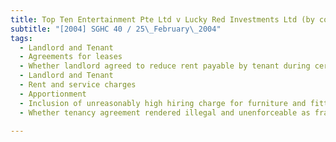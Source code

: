 ```yaml
---
title: Top Ten Entertainment Pte Ltd v Lucky Red Investments Ltd (by counterclaim) 
subtitle: "[2004] SGHC 40 / 25\_February\_2004"
tags:
  - Landlord and Tenant
  - Agreements for leases
  - Whether landlord agreed to reduce rent payable by tenant during certain period of lease
  - Landlord and Tenant
  - Rent and service charges
  - Apportionment
  - Inclusion of unreasonably high hiring charge for furniture and fittings in rent
  - Whether tenancy agreement rendered illegal and unenforceable as fraud on revenue authority

---
```


